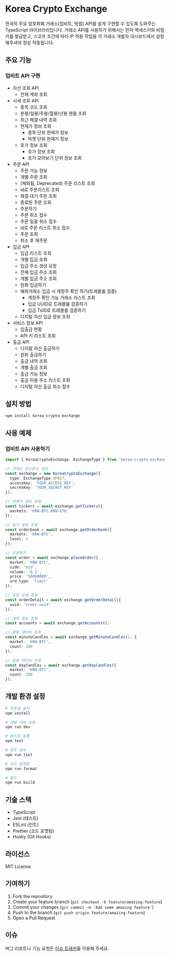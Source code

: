 # Korea Crypto Exchange

한국의 주요 암호화폐 거래소(업비트, 빗썸) API를 쉽게 구현할 수 있도록 도와주는 TypeScript 라이브러리입니다. 거래소 API를 사용하기 위해서는 먼저 엑세스키와 비밀키를 발급받고, 스코프 조건에 따라 IP 허용 작업을 각 거래소 개발자 대시보드에서 설정해주셔야 정상 작동됩니다.

## 주요 기능

### 업비트 API 구현
- 자산 조회 API
  - 전체 계좌 조회
- 시세 조회 API
  - 종목 코드 조회
  - 분봉/일봉/주봉/월봉/년봉 캔들 조회
  - 최근 체결 내역 조회
  - 현재가 정보 조회
    - 종목 단위 현재가 정보
    - 마켓 단위 현재가 정보
  - 호가 정보 조회
    - 호가 정보 조회
    - 호가 모아보기 단위 정보 조회
- 주문 API
  - 주문 가능 정보
  - 개별 주문 조회
  - (제외됨, Deprecated) 주문 리스트 조회
  - id로 주문리스트 조회
  - 체결 대기 주문 조회
  - 종료된 주문 조회
  - 주문하기
  - 주문 취소 접수
  - 주문 일괄 취소 접수
  - id로 주문 리스트 취소 접수
  - 주문 조회
  - 취소 후 재주문
- 입금 API
  - 입금 리스트 조회
  - 개별 입금 조회
  - 입금 주소 생성 요청
  - 전체 입금 주소 조회
  - 개별 입금 주소 조회
  - 원화 입금하기
  - 해외거래소 입금 시 계정주 확인 하기(트레블룰 검증)
    - 계정주 확인 가능 거래소 리스트 조회
    - 입금 UUID로 트래블룰 검증하기
    - 입금 TxID로 트래블룰 검증하기
  - 디지털 자산 입금 정보 조회
- 서비스 정보 API
  - 입출금 현황
  - API 키 리스트 조회
- 출금 API
  - 디지털 자산 출금하기
  - 원화 출금하기
  - 출금 내역 조회
  - 개별 출금 조회
  - 출금 가능 정보
  - 출금 허용 주소 리스트 조회
  - 디지털 자산 출금 취소 접수

## 설치 방법

```bash
npm install korea-crypto-exchange
```

## 사용 예제

### 업비트 API 사용하기

```typescript
import { KoreaCryptoExchange, ExchangeType } from 'korea-crypto-exchange';

// 거래소 인스턴스 생성
const exchange = new KoreaCryptoExchange({
  type: ExchangeType.UPBIT,
  accessKey: 'YOUR_ACCESS_KEY',
  secretKey: 'YOUR_SECRET_KEY'
});

// 현재가 정보 조회
const tickers = await exchange.getTickers({
  markets: 'KRW-BTC,KRW-ETH'
});

// 호가 정보 조회
const orderbook = await exchange.getOrderbook({
  markets: 'KRW-BTC',
  level: 1
});

// 주문하기
const order = await exchange.placeOrder({
  market: 'KRW-BTC',
  side: 'bid',
  volume: '0.1',
  price: '50000000',
  ord_type: 'limit'
});

// 주문 상세 조회
const orderDetail = await exchange.getOrderDetail({
  uuid: 'order-uuid'
});

// 계좌 정보 조회
const accounts = await exchange.getAccounts();

// 분봉 데이터 조회
const minuteCandles = await exchange.getMinuteCandles(1, {
  market: 'KRW-BTC',
  count: 200
});

// 일봉 데이터 조회
const dayCandles = await exchange.getDayCandles({
  market: 'KRW-BTC',
  count: 200
});
```

## 개발 환경 설정

```bash
# 의존성 설치
npm install

# 개발 서버 실행
npm run dev

# 테스트 실행
npm test

# 린트 검사
npm run lint

# 코드 포맷팅
npm run format

# 빌드
npm run build
```

## 기술 스택

- TypeScript
- Jest (테스트)
- ESLint (린트)
- Prettier (코드 포맷팅)
- Husky (Git Hooks)

## 라이선스

MIT License

## 기여하기

1. Fork the repository
2. Create your feature branch (`git checkout -b feature/amazing-feature`)
3. Commit your changes (`git commit -m 'Add some amazing feature'`)
4. Push to the branch (`git push origin feature/amazing-feature`)
5. Open a Pull Request

## 이슈

버그 리포트나 기능 요청은 [이슈 트래커](https://github.com/joshephan/korea-crypto-exchange/issues)를 이용해 주세요.
